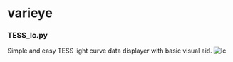 # varieye

### TESS_lc.py 
Simple and easy TESS light curve data displayer with basic visual aid.
![lc](https://user-images.githubusercontent.com/80536083/130091969-eae6155f-1bcb-4780-bf73-e535c2443eea.PNG)
